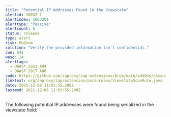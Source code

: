 ```yaml
---
title: "Potential IP Addresses Found in the Viewstate"
alertid: 10032-1
alertindex: 1003201
alerttype: "Passive"
alertcount: 6
status: release
type: alert
risk: Medium
solution: "Verify the provided information isn't confidential."
cwe: 642
wasc: 14
alerttags: 
  - OWASP_2021_A04
  - OWASP_2017_A06
code: https://github.com/zaproxy/zap-extensions/blob/main/addOns/pscanrules/src/main/java/org/zaproxy/zap/extension/pscanrules/ViewstateScanRule.java
linktext: org/zaproxy/zap/extension/pscanrules/ViewstateScanRule.java
date: 2021-12-06 11:01:55.200Z
lastmod: 2021-12-06 11:01:55.200Z
---
```

The following potential IP addresses were found being serialized in the viewstate field:

